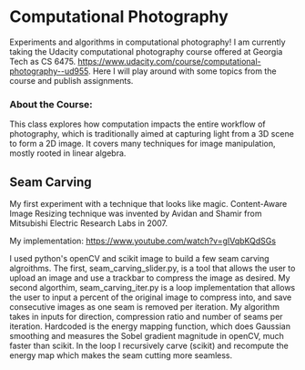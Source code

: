 # Computational Photography

Experiments and algorithms in computational photography! I am currently taking the Udacity computational photography course offered at Georgia Tech as CS 6475. https://www.udacity.com/course/computational-photography--ud955. Here I will play around with some topics from the course and publish assignments. 

### About the Course: 

This class explores how computation impacts the entire workflow of photography, which is traditionally aimed at capturing light from a 3D scene to form a 2D image. It covers many techniques for image manipulation, mostly rooted in linear algebra. 

## Seam Carving 

My first experiment with a technique that looks like magic. Content-Aware Image Resizing technique was invented by Avidan and Shamir from Mitsubishi Electric Research Labs in 2007. 

My implementation: https://www.youtube.com/watch?v=gIVqbKQdSGs

I used python's openCV and scikit image to build a few seam carving algroithms. The first, seam_carving_slider.py, is a tool that allows the user to upload an image and use a trackbar to compress the image as desired. My second algorthim, seam_carving_iter.py is a loop implementation that allows the user to input a percent of the original image to compress into, and save consecutive images as one seam is removed per iteration. My algorithm takes in inputs for direction,  compression ratio and number of seams per iteration. Hardcoded is the energy mapping function, which does Gaussian smoothing and measures the Sobel gradient magnitude in openCV, much faster than scikit. In the loop I recursively carve (scikit) and recompute the energy map which makes the seam cutting more seamless. 

